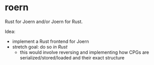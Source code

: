 roern
=====

Rust for Joern and/or Joern for Rust.  

Idea:
- implement a Rust frontend for Joern
- stretch goal: do so _in Rust_
    - this would involve reversing and implementing how CPGs are serialized/stored/loaded and their exact structure